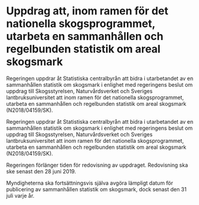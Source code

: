 # Uppdrag att, inom ramen för det nationella skogsprogrammet, utarbeta en sammanhållen och regelbunden statistik om areal skogsmark

Regeringen uppdrar åt Statistiska centralbyrån att bidra i utarbetandet av en sammanhållen statistik om skogsmark i enlighet med regeringens beslut om uppdrag till Skogsstyrelsen, Naturvårdsverket och Sveriges lantbruksuniversitet att inom ramen för det nationella skogsprogrammet, utarbeta en sammanhållen och regelbunden statistik om areal skogsmark (N2018/04159/SK).

Regeringen uppdrar åt Statistiska centralbyrån att bidra i utarbetandet av en sammanhållen statistik om skogsmark i enlighet med regeringens beslut om uppdrag till Skogsstyrelsen, Naturvårdsverket och Sveriges lantbruksuniversitet att inom ramen för det nationella skogsprogrammet, utarbeta en sammanhållen och regelbunden statistik om areal skogsmark (N2018/04159/SK).

Regeringen förlänger tiden för redovisning av uppdraget. Redovisning ska ske senast den 28 juni 2019.

Myndigheterna ska fortsättningsvis själva avgöra lämpligt datum för publicering av sammanhållen statistik om skogsmark, dock senast den 31 juli varje år.
